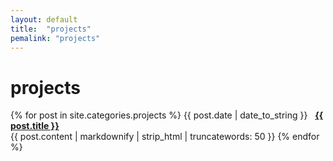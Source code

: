 ```yaml
---
layout: default
title:  "projects"
pemalink: "projects"
---
```

# projects

{% for post in site.categories.projects %}
 <span>{{ post.date | date_to_string }}</span> &nbsp; <b><a href="{{ post.url }}">{{ post.title }}</a></b><br>{{ post.content | markdownify | strip_html | truncatewords: 50 }}
{% endfor %}
